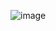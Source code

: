 
![image](https://github.com/Anushamurthyn/Assignment_BluejayDelivery/assets/123183455/8f6e824d-1df8-42a1-9b24-6fd111f957cd)


